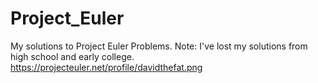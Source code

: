 # Project_Euler
My solutions to Project Euler Problems. Note: I've lost my solutions from high school and early college.
https://projecteuler.net/profile/davidthefat.png
